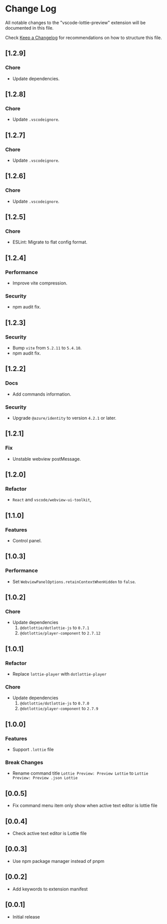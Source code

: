 # Change Log

All notable changes to the "vscode-lottie-preview" extension will be documented in this file.

Check [Keep a Changelog](http://keepachangelog.com/) for recommendations on how to structure this file.

## [1.2.9]

### Chore

- Update dependencies.

## [1.2.8]

### Chore

- Update `.vscodeignore`.

## [1.2.7]

### Chore

- Update `.vscodeignore`.

## [1.2.6]

### Chore

- Update `.vscodeignore`.

## [1.2.5]

### Chore

- ESLint: Migrate to flat config format.

## [1.2.4]

### Performance

- Improve vite compression.

### Security

- npm audit fix.

## [1.2.3]

### Security

- Bump `vite` from `5.2.11` to `5.4.10`.
- npm audit fix.

## [1.2.2]

### Docs

- Add commands information.

### Security

- Upgrade `@azure/identity` to version `4.2.1` or later.

## [1.2.1]

### Fix

- Unstable webview postMessage.

## [1.2.0]

### Refactor

- `React` and `vscode/webview-ui-toolkit`,

## [1.1.0]

### Features

- Control panel.

## [1.0.3]

### Performance

- Set `WebviewPanelOptions.retainContextWhenHidden` to `false`.

## [1.0.2]

### Chore

- Update dependencies
  1. `@dotlottie/dotlottie-js` to `0.7.1`
  2. `@dotlottie/player-component` to `2.7.12`

## [1.0.1]

### Refactor

- Replace `lottie-player` with `dotlottie-player`

### Chore

- Update dependencies
  1. `@dotlottie/dotlottie-js` to `0.7.0`
  2. `@dotlottie/player-component` to `2.7.9`

## [1.0.0]

### Features

- Support `.lottie` file

### Break Changes

- Rename command title `Lottie Preview: Preview Lottie` to `Lottie Preview: Preview .json Lottie`

## [0.0.5]

- Fix command menu item only show when active text editor is lottie file

## [0.0.4]

- Check active text editor is Lottie file

## [0.0.3]

- Use npm package manager instead of pnpm

## [0.0.2]

- Add keywords to extension manifest

## [0.0.1]

- Initial release
